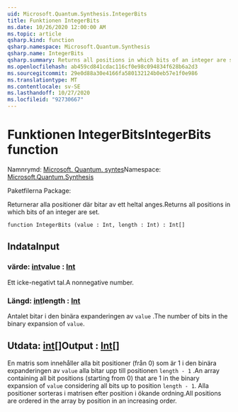 ```yaml
---
uid: Microsoft.Quantum.Synthesis.IntegerBits
title: Funktionen IntegerBits
ms.date: 10/26/2020 12:00:00 AM
ms.topic: article
qsharp.kind: function
qsharp.namespace: Microsoft.Quantum.Synthesis
qsharp.name: IntegerBits
qsharp.summary: Returns all positions in which bits of an integer are set.
ms.openlocfilehash: ab459cd841cdac116cf0e98c094834f628b6a2d3
ms.sourcegitcommit: 29e0d88a30e4166fa580132124b0eb57e1f0e986
ms.translationtype: MT
ms.contentlocale: sv-SE
ms.lasthandoff: 10/27/2020
ms.locfileid: "92730667"
---
```

# <a name="integerbits-function"></a><span data-ttu-id="affb3-102">Funktionen IntegerBits</span><span class="sxs-lookup"><span data-stu-id="affb3-102">IntegerBits function</span></span>

<span data-ttu-id="affb3-103">Namnrymd: [Microsoft. Quantum. syntes](xref:Microsoft.Quantum.Synthesis)</span><span class="sxs-lookup"><span data-stu-id="affb3-103">Namespace: [Microsoft.Quantum.Synthesis](xref:Microsoft.Quantum.Synthesis)</span></span>

<span data-ttu-id="affb3-104">Paketfilerna [](https://nuget.org/packages/)</span><span class="sxs-lookup"><span data-stu-id="affb3-104">Package: [](https://nuget.org/packages/)</span></span>


<span data-ttu-id="affb3-105">Returnerar alla positioner där bitar av ett heltal anges.</span><span class="sxs-lookup"><span data-stu-id="affb3-105">Returns all positions in which bits of an integer are set.</span></span>

```qsharp
function IntegerBits (value : Int, length : Int) : Int[]
```


## <a name="input"></a><span data-ttu-id="affb3-106">Indata</span><span class="sxs-lookup"><span data-stu-id="affb3-106">Input</span></span>

### <a name="value--int"></a><span data-ttu-id="affb3-107">värde: [int](xref:microsoft.quantum.lang-ref.int)</span><span class="sxs-lookup"><span data-stu-id="affb3-107">value : [Int](xref:microsoft.quantum.lang-ref.int)</span></span>

<span data-ttu-id="affb3-108">Ett icke-negativt tal.</span><span class="sxs-lookup"><span data-stu-id="affb3-108">A nonnegative number.</span></span>


### <a name="length--int"></a><span data-ttu-id="affb3-109">Längd: [int](xref:microsoft.quantum.lang-ref.int)</span><span class="sxs-lookup"><span data-stu-id="affb3-109">length : [Int](xref:microsoft.quantum.lang-ref.int)</span></span>

<span data-ttu-id="affb3-110">Antalet bitar i den binära expanderingen av `value` .</span><span class="sxs-lookup"><span data-stu-id="affb3-110">The number of bits in the binary expansion of `value`.</span></span>



## <a name="output--int"></a><span data-ttu-id="affb3-111">Utdata: [int](xref:microsoft.quantum.lang-ref.int)[]</span><span class="sxs-lookup"><span data-stu-id="affb3-111">Output : [Int](xref:microsoft.quantum.lang-ref.int)[]</span></span>

<span data-ttu-id="affb3-112">En matris som innehåller alla bit positioner (från 0) som är 1 i den binära expanderingen av `value` alla bitar upp till positionen `length - 1` .</span><span class="sxs-lookup"><span data-stu-id="affb3-112">An array containing all bit positions (starting from 0) that are 1 in the binary expansion of `value` considering all bits up to position `length - 1`.</span></span>  <span data-ttu-id="affb3-113">Alla positioner sorteras i matrisen efter position i ökande ordning.</span><span class="sxs-lookup"><span data-stu-id="affb3-113">All positions are ordered in the array by position in an increasing order.</span></span>